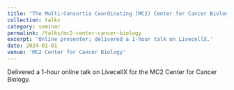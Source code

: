```yaml
---
title: "The Multi-Consortia Coordinating (MC2) Center for Cancer Biology"
collection: talks
category: seminar
permalink: /talks/mc2-center-cancer-biology
excerpt: 'Online presenter; delivered a 1-hour talk on LivecellX.'
date: 2024-01-01
venue: 'MC2 Center for Cancer Biology'
---
```


Delivered a 1-hour online talk on LivecellX for the MC2 Center for Cancer Biology.

